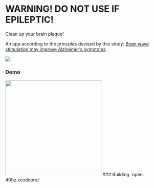 # WARNING! DO NOT USE IF EPILEPTIC!

Clean up your brain plaque! 

An app according to the princples devised by this study: [Brain wave stimulation may improve Alzheimer’s symptoms](http://news.mit.edu/2019/brain-wave-stimulation-improve-alzheimers-0314)

![](https://github.com/advatar/fortyhertz/raw/master/40hz.gif)

### Demo
<img src="https://github.com/advatar/fortyhertz/raw/master/40hz.gif" width="300">
### Building
`open 40hz.xcodeproj`



